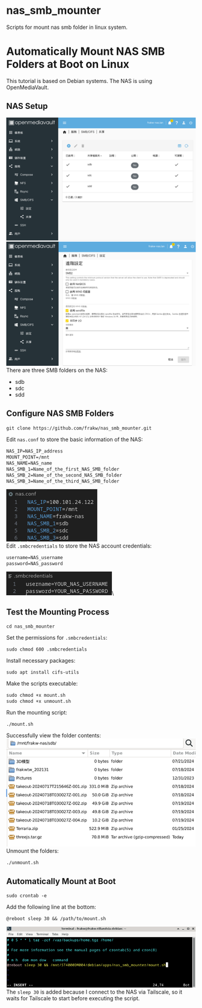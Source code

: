 # nas_smb_mounter
Scripts for mount nas smb folder in linux system.

# Automatically Mount NAS SMB Folders at Boot on Linux
This tutorial is based on Debian systems.
The NAS is using OpenMediaVault.

## NAS Setup
![image](./imgs/nas-1.png)\
![image](./imgs/nas-2.png)\
There are three SMB folders on the NAS:
* sdb
* sdc
* sdd

## Configure NAS SMB Folders
```console
git clone https://github.com/frakw/nas_smb_mounter.git
```
Edit `nas.conf` to store the basic information of the NAS:
```
NAS_IP=NAS_IP_address
MOUNT_POINT=/mnt
NAS_NAME=NAS_name
NAS_SMB_1=Name_of_the_first_NAS_SMB_folder
NAS_SMB_2=Name_of_the_second_NAS_SMB_folder
NAS_SMB_3=Name_of_the_third_NAS_SMB_folder
```
![image](./imgs/config-1.png)\
Edit `.smbcredentials` to store the NAS account credentials:
```
username=NAS_username
password=NAS_password
```
![image](./imgs/config-2.png)\
## Test the Mounting Process
```console
cd nas_smb_mounter
```
Set the permissions for `.smbcredentials`:
```console
sudo chmod 600 .smbcredentials
```
Install necessary packages:
```console
sudo apt install cifs-utils
```
Make the scripts executable:
```console
sudo chmod +x mount.sh
sudo chmod +x unmount.sh
```
Run the mounting script:
```console
./mount.sh
```
Successfully view the folder contents:
![image](./imgs/test-1.png)\
Unmount the folders:
```console
./unmount.sh
```
## Automatically Mount at Boot
```
sudo crontab -e
```
Add the following line at the bottom:
```console
@reboot sleep 30 && /path/to/mount.sh
```
![image](./imgs/auto-1.png)\
The `sleep 30` is added because I connect to the NAS via Tailscale, so it waits for Tailscale to start before executing the script.